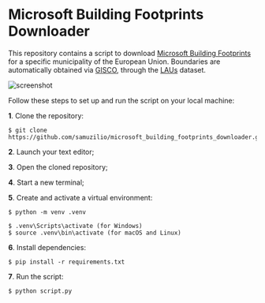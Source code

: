 # Microsoft Building Footprints Downloader
This repository contains a script to download [Microsoft Building Footprints](https://github.com/microsoft/GlobalMLBuildingFootprints) for a specific municipality of the European Union. Boundaries are automatically obtained via [GISCO](https://ec.europa.eu/eurostat/web/gisco), through the [LAUs](https://ec.europa.eu/eurostat/web/gisco/geodata/reference-data/administrative-units-statistical-units/lau) dataset.

![screenshot](https://github.com/samuzilio/microsoft_building_footprints_downloader/assets/94171193/571c4574-216f-4399-a733-0d3e4865f3b1)

Follow these steps to set up and run the script on your local machine:

**1**. Clone the repository:
```
$ git clone https://github.com/samuzilio/microsoft_building_footprints_downloader.git
```
**2**. Launch your text editor;

**3**. Open the cloned repository;

**4**. Start a new terminal;

**5**. Create and activate a virtual environment:
```
$ python -m venv .venv
```
```
$ .venv\Scripts\activate (for Windows)
$ source .venv\bin\activate (for macOS and Linux)
```
**6**. Install dependencies:
```
$ pip install -r requirements.txt
```
**7**. Run the script:
```
$ python script.py
```
